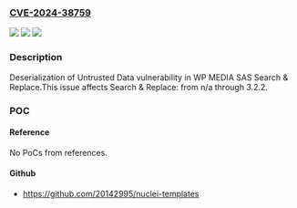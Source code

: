### [CVE-2024-38759](https://cve.mitre.org/cgi-bin/cvename.cgi?name=CVE-2024-38759)
![](https://img.shields.io/static/v1?label=Product&message=Search%20%26%20Replace&color=blue)
![](https://img.shields.io/static/v1?label=Version&message=n%2Fa%3C%3D%203.2.2%20&color=brighgreen)
![](https://img.shields.io/static/v1?label=Vulnerability&message=CWE-502%20Deserialization%20of%20Untrusted%20Data&color=brighgreen)

### Description

Deserialization of Untrusted Data vulnerability in WP MEDIA SAS Search & Replace.This issue affects Search & Replace: from n/a through 3.2.2.

### POC

#### Reference
No PoCs from references.

#### Github
- https://github.com/20142995/nuclei-templates

